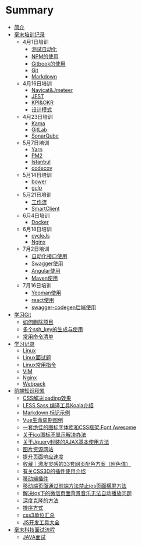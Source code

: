 # Summary

* [简介](README.md)
* [毫末培训记录](HaoMoTrainingRecord.md)
  * 4月1日培训
    * [测试自动化](HaoMoBook/ce-shi-zi-dong-hua.md)
    * [NPM的使用](HaoMoBook/npmde-shi-yong.md)
    * [Gitbook的使用](HaoMoBook/GitBook.md)
    * [Git](HaoMoBook/git.md)
    * [Markdown](HaoMoBook/markdown.md)
  * 4月16日培训
    * [Navicat&Jmeteer](HaoMoBook/navicatandjmeteer.md)
    * [JEST](HaoMoBook/jest.md)
    * [KPI&OKR](HaoMoBook/kpiandokr.md)
    * [设计模式](HaoMoBook/she-ji-mo-shi.md)
  * 4月23日培训
    * [Kama](HaoMoBook/kama.md)
    * [GitLab](HaoMoBook/GitLab.md)
    * [SonarQube](HaoMoBook/sonarqube.md)
  * 5月7日培训
    * [Yarn](HaoMoBook/yarn.md)
    * [PM2](HaoMoBook/pm2.md)
    * [Istanbul](HaoMoBook/istanbul.md)
    * [codecov](HaoMoBook/codecov.md)
  * 5月14日培训
    * [bower](HaoMoBook/bower.md)
    * [gulp](HaoMoBook/gulp.md)
  * 5月21日培训
    * [工作流](HaoMoBook/gong-zuo-liu.md)
    * [SmartClient](HaoMoBook/SmartClient.md)
  * 6月4日培训
    * [Docker](HaoMoBook/Docker.md)
  * 6月18日培训
    * [cycleJs](HaoMoBook/cycleJs.md)
    * [Nginx](HaoMoBook/Nginx.md)
  * 7月2日培训
    * [自动化接口使用](HaoMoBook/portDocument.md)
    * [Swagger使用](HaoMoBook/Swagger.md)
    * [Angular使用](HaoMoBook/Angular.md)
    * [Maven使用](HaoMoBook/Maven.md)
  * 7月16日培训
      * [Yeoman使用](HaoMoBook/Yeoman.md)
      * [react使用](HaoMoBook/react.md)
      * [swagger-codegen后端使用](HaoMoBook/Swagger.md)
* [学习Git](LearnGit.md)
  * [如何删除项目](LearnGit/ru-he-shan-chu-xiang-mu.md)
  * [多个ssh\_key的生成与使用](LearnGit/duo-ge-ssh-key-de-sheng-cheng-yu-shi-yong.md)
  * [常用命令清单](LearnGit/chang-yong-ming-ling-qing-dan.md)
* [学习记录](internshiptraining.md)
  * [Linux](internshiptraining/linux.md)
  * [Linux面试题](internshiptraining/linuxCaseInterview.md)
  * [Linux常用指令](internshiptraining/linuxCommonInstructions.md)
  * [VIM](internshiptraining/vim.md)
  * [Nginx](internshiptraining/nginx.md)
  * [Webpack](internshiptraining/Webpack.md)
* [前端知识积累](WebTips.md)
  * [CSS解决loading效果](webTips/cssjie-jue-loading-xiao-guo.md)
  * [LESS Sass 编译工具Koala介绍](webTips/less-sass-bian-yi-gong-ju-koala-jie-shao.md)
  * [Markdown 标记示例](webTips/markdown-biao-ji-shi-li.md)
  * [Vue生命周期图例](webTips/vuesheng-ming-zhou-qi-tu-li.md)
  * [一套绝佳的图标字体库和CSS框架:Font Awesome](webTips/yi-tao-jue-jia-de-tu-biao-zi-ti-ku-he-css-kuang-67b63a-font-awesome.md)
  * [关于ico图标不显示解决办法](webTips/guan-yu-ico-tu-biao-bu-xian-shi-jie-jue-ban-fa.md)
  * [关于Jquery封装的AJAX基本使用方法](webTips/HowToUseAjax.md)
  * [图片资源网站](webTips/tu-pian-zi-yuan-wang-zhan.md)
  * [提升页面响应速度](webTips/IncreasePageResponseSpeed.md)
  * [收藏｜激发灵感的33套网页配色方案（附色值）](webTips/shou-cang-ff5c-ji-fa-ling-gan-de-33-tao-wang-ye-pei-se-fang-an-ff08-fu-se-zhi-ff09.md)
  * [有关CSS3D的插件使用介绍](webTips/you-guan-css3d-de-cha-jian-shi-yong-jie-shao.md)
  * [移动端插件](webTips/yi-dong-duan-cha-jian.md)
  * [移动端页面通过前端方法禁止ios页面横屏方法](webTips/mobileWebOnlyVerticalScreen.md)
  * [解决ios下的微信页面背景音乐无法自动播放问题](webTips/fixiOSWechartBGM.md)
  * [深度克隆的方法](webTips/deepClone.md)
  * [排序方式](webTips/pai-xu-fang-shi.md)
  * [css3单位汇总](webTips/Css3Unit.md)
  * [JS开发工具大全](webTips/JsTools.md)
* [毫末科技面试流程](haomointerview.md)
  * [JAVA面试](haomointerview/content.md)

